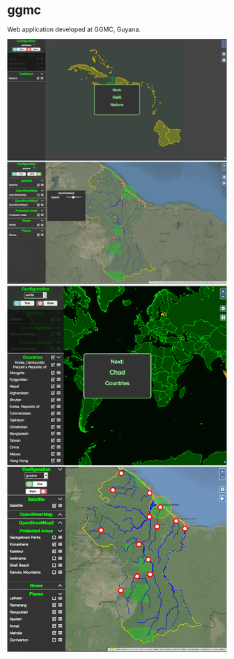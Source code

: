 # ggmc
Web application developed at GGMC, Guyana.

<img src='static/ggmc/screenshots/screenshot-041816b.png'/>
<img src='static/ggmc/screenshots/screenshot-041216a.png'/>
<img src='static/ggmc/screenshots/screenshot-041016a.png'/>
<img src='static/ggmc/screenshots/screenshot-040716a.png'/>

